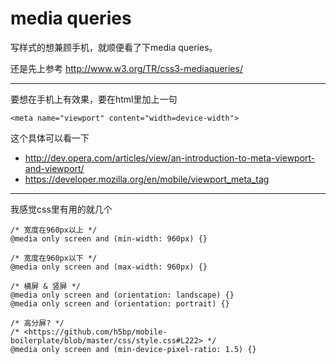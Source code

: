 media queries
=============

写样式的想兼顾手机，就顺便看了下media queries。

还是先上参考 <http://www.w3.org/TR/css3-mediaqueries/>

* * * * *

要想在手机上有效果，要在html里加上一句

~~~~ {.html}
<meta name="viewport" content="width=device-width">
~~~~

这个具体可以看一下

-   <http://dev.opera.com/articles/view/an-introduction-to-meta-viewport-and-viewport/>
-   <https://developer.mozilla.org/en/mobile/viewport_meta_tag>

* * * * *

我感觉css里有用的就几个

~~~~ {.css}
/* 宽度在960px以上 */
@media only screen and (min-width: 960px) {}

/* 宽度在960px以下 */
@media only screen and (max-width: 960px) {}

/* 横屏 & 竖屏 */
@media only screen and (orientation: landscape) {}
@media only screen and (orientation: portrait) {}

/* 高分屏? */
/* <https://github.com/h5bp/mobile-boilerplate/blob/master/css/style.css#L222> */
@media only screen and (min-device-pixel-ratio: 1.5) {}
~~~~
